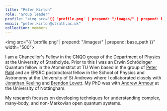 ```yaml
---
title: "Peter Kirton"
role: "Group leader"
profile: "<img src="{{ 'profile.png' | prepend: "/images/" | prepend: base_path }}" width="500">"
email: "peter.kirton@strath.ac.uk"
collection: members
---
```


<div style="max-width: 750px;">

<img src="{{ 'profile.png' | prepend: "/images/" | prepend: base_path }}" width="500"> 

<p>I am a Chancellor's Fellow in the <a href="http://cnqo.phys.strath.ac.uk/" target="_blank">CNQO</a> group of the Department of Physics at the University of Strathclyde. 
Prior to this I was an Erwin Schr&ouml;dinger Quantum fellow in the Atominstitut at TU Wien based in the group of <a href="https://ati.tuwien.ac.at//research_areas/quantum_optics_theory/research/EN/" target="_blank">Peter Rabl</a> and an EPSRC postdoctoral fellow in the School of Physics and Astronomy at the University of St Andrews where I collaborated closely with <a href="https://www.st-andrews.ac.uk/~jmjk/" target="_blank">Jonathan Keeling</a> and <a href="https://www.st-andrews.ac.uk/~bwl4" target="_blank">Brendon Lovett</a>. 
My PhD was with <a href="https://www.nottingham.ac.uk/~ppxada/" target="_blank">Andrew Armour</a> at the University of Nottingham.</p>

<p>My research focuses on developing techniques for understanding complex, many-body, and non-Markovian open quantum systems. </p>

<br />

</div>